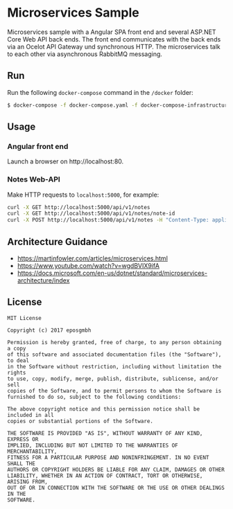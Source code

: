 # Microservices Sample

Microservices sample with a Angular SPA front end and several ASP.NET Core Web API back ends. The front end communicates with the back ends via an Ocelot API Gateway und synchronous HTTP. The microservices talk to each other via asynchronous RabbitMQ messaging.

## Run

Run the following `docker-compose` command in the `/docker` folder:

```bash
$ docker-compose -f docker-compose.yaml -f docker-compose-infrastructure.yaml up --build
```

## Usage

### Angular front end

Launch a browser on http://localhost:80.

### Notes Web-API

Make HTTP requests to `localhost:5000`, for example:

```bash
curl -X GET http://localhost:5000/api/v1/notes
curl -X GET http://localhost:5000/api/v1/notes/note-id
curl -X POST http://localhost:5000/api/v1/notes -H "Content-Type: application/json" -d '{ "text": "This is a text.", "author": "Jan Bohlen" }'

```

## Architecture Guidance

- https://martinfowler.com/articles/microservices.html
- https://www.youtube.com/watch?v=wgdBVIX9ifA
- https://docs.microsoft.com/en-us/dotnet/standard/microservices-architecture/index

## License

```
MIT License

Copyright (c) 2017 eposgmbh

Permission is hereby granted, free of charge, to any person obtaining a copy
of this software and associated documentation files (the "Software"), to deal
in the Software without restriction, including without limitation the rights
to use, copy, modify, merge, publish, distribute, sublicense, and/or sell
copies of the Software, and to permit persons to whom the Software is
furnished to do so, subject to the following conditions:

The above copyright notice and this permission notice shall be included in all
copies or substantial portions of the Software.

THE SOFTWARE IS PROVIDED "AS IS", WITHOUT WARRANTY OF ANY KIND, EXPRESS OR
IMPLIED, INCLUDING BUT NOT LIMITED TO THE WARRANTIES OF MERCHANTABILITY,
FITNESS FOR A PARTICULAR PURPOSE AND NONINFRINGEMENT. IN NO EVENT SHALL THE
AUTHORS OR COPYRIGHT HOLDERS BE LIABLE FOR ANY CLAIM, DAMAGES OR OTHER
LIABILITY, WHETHER IN AN ACTION OF CONTRACT, TORT OR OTHERWISE, ARISING FROM,
OUT OF OR IN CONNECTION WITH THE SOFTWARE OR THE USE OR OTHER DEALINGS IN THE
SOFTWARE.
```
